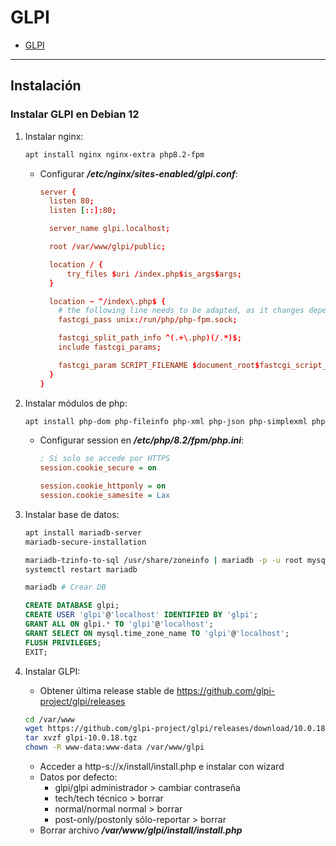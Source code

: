 # GLPI

- [GLPI](#glpi)

---

## Instalación

### Instalar GLPI en Debian 12

1. Instalar nginx:

   ```sh
   apt install nginx nginx-extra php8.2-fpm
   ```

   - Configurar **_/etc/nginx/sites-enabled/glpi.conf_**:

     ```conf
     server {
       listen 80;
       listen [::]:80;

       server_name glpi.localhost;

       root /var/www/glpi/public;

       location / {
           try_files $uri /index.php$is_args$args;
       }

       location ~ ^/index\.php$ {
         # the following line needs to be adapted, as it changes depending on OS distributions and PHP versions
         fastcgi_pass unix:/run/php/php-fpm.sock;

         fastcgi_split_path_info ^(.+\.php)(/.*)$;
         include fastcgi_params;

         fastcgi_param SCRIPT_FILENAME $document_root$fastcgi_script_name;
       }
     }
     ```

2. Instalar módulos de php:

   ```sh
   apt install php-dom php-fileinfo php-xml php-json php-simplexml php-xmlreader php-xmlwriter php-curl php-gd php-intl php-mysqli php-bz2 php-phar php-zip php-exif php-ldap php-opcache
   ```

   - Configurar session en **_/etc/php/8.2/fpm/php.ini_**:

     ```ini
     ; Si solo se accede por HTTPS
     session.cookie_secure = on

     session.cookie_httponly = on
     session.cookie_samesite = Lax
     ```

3. Instalar base de datos:

   ```sh
   apt install mariadb-server
   mariadb-secure-installation

   mariadb-tzinfo-to-sql /usr/share/zoneinfo | mariadb -p -u root mysql
   systemctl restart mariadb

   mariadb # Crear DB
   ```

   ```sql
   CREATE DATABASE glpi;
   CREATE USER 'glpi'@'localhost' IDENTIFIED BY 'glpi';
   GRANT ALL ON glpi.* TO 'glpi'@'localhost';
   GRANT SELECT ON mysql.time_zone_name TO 'glpi'@'localhost';
   FLUSH PRIVILEGES;
   EXIT;
   ```

4. Instalar GLPI:

   - Obtener última release stable de <https://github.com/glpi-project/glpi/releases>

   ```sh
   cd /var/www
   wget https://github.com/glpi-project/glpi/releases/download/10.0.18/glpi-10.0.18.tgz
   tar xvzf glpi-10.0.18.tgz
   chown -R www-data:www-data /var/www/glpi
   ```

   - Acceder a http-s://x/install/install.php e instalar con wizard
   - Datos por defecto:
     - glpi/glpi administrador > cambiar contraseña
     - tech/tech técnico > borrar
     - normal/normal normal > borrar
     - post-only/postonly sólo-reportar > borrar
   - Borrar archivo **_/var/www/glpi/install/install.php_**
